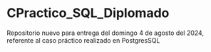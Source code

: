 # CPractico_SQL_Diplomado
Repositorio nuevo para entrega del domingo 4 de agosto del 2024, referente al caso práctico realizado en PostgresSQL
